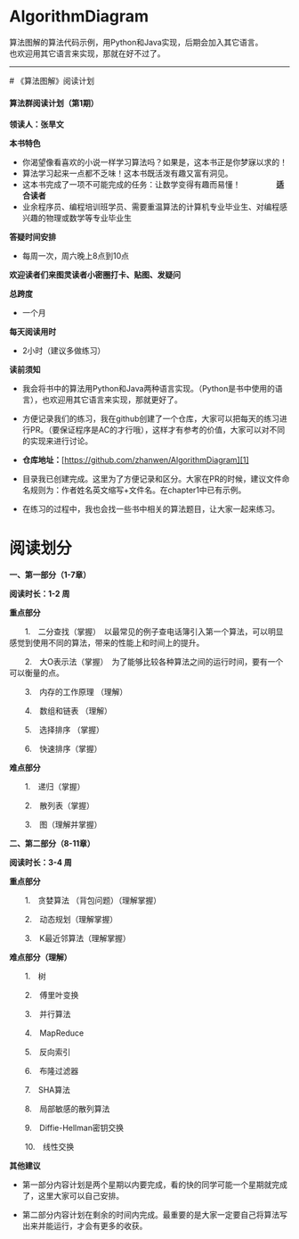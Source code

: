 # AlgorithmDiagram
算法图解的算法代码示例，用Python和Java实现，后期会加入其它语言。  
也欢迎用其它语言来实现，那就在好不过了。
<hr>
# 《算法图解》阅读计划     

#### 算法群阅读计划（第1期） 

**领读人：张旱文**

**本书特色**　　

 - 你渴望像看喜欢的小说一样学习算法吗？如果是，这本书正是你梦寐以求的！
 - 算法学习起来一点都不乏味！这本书既活泼有趣又富有洞见。
 - 这本书完成了一项不可能完成的任务：让数学变得有趣而易懂！　　
 　　
**适合读者**  
 - 业余程序员、编程培训班学员、需要重温算法的计算机专业毕业生、对编程感兴趣的物理或数学等专业毕业生

**答疑时间安排**  

 - 每周一次，周六晚上8点到10点

**欢迎读者们来图灵读者小密圈打卡、贴图、发疑问**

**总跨度**  

 - 一个月  　
	 
**每天阅读用时**  

 * 2小时（建议多做练习）　　

**读前须知** 　　

 - 我会将书中的算法用Python和Java两种语言实现。（Python是书中使用的语言），也欢迎用其它语言来实现，那就更好了。  
  
 - 方便记录我们的练习，我在github创建了一个仓库，大家可以把每天的练习进行PR。（要保证程序是AC的才行哦），这样才有参考的价值，大家可以对不同的实现来进行讨论。  
  
 - **仓库地址：**[https://github.com/zhanwen/AlgorithmDiagram][1]  
  
 - 目录我已创建完成。这里为了方便记录和区分。大家在PR的时候，建议文件命名规则为：作者姓名英文缩写+文件名。在chapter1中已有示例。   
  
 - 在练习的过程中，我也会找一些书中相关的算法题目，让大家一起来练习。

# 阅读划分

**一、第一部分（1-7章）**  

**阅读时长：1-2 周**    

**重点部分**    

　　1.　二分查找（掌握）　以最常见的例子查电话簿引入第一个算法，可以明显感觉到使用不同的算法，带来的性能上和时间上的提升。  

　　2.　大O表示法（掌握）　为了能够比较各种算法之间的运行时间，要有一个可以衡量的点。  

　　3.　内存的工作原理 （理解）  

　　4.　数组和链表 （理解）  

　　5.　选择排序 （掌握）  

　　6.　快速排序（掌握）  


**难点部分**    

　　1.　递归（掌握）  

　　2.　散列表（掌握）  

　　3.　图（理解并掌握）  


**二、第二部分（8-11章）**  

**阅读时长：3-4 周**    

**重点部分**    

　　1.　贪婪算法 （背包问题）（理解掌握）  

　　2.　动态规划（理解掌握）  

　　3.　K最近邻算法（理解掌握）
  
  
**难点部分（理解）**    

　　1.　树  

　　2.　傅里叶变换   

　　3.　并行算法  

　　4.　MapReduce  

　　5.　反向索引  

　　6.　布隆过滤器  

　　7.　SHA算法  

　　8.　局部敏感的散列算法  

　　9.　Diffie-Hellman密钥交换  

　　10.　线性交换
  
**其他建议**    

 - 第一部分内容计划是两个星期以内要完成，看的快的同学可能一个星期就完成了，这里大家可以自己安排。  
  
 - 第二部分内容计划在剩余的时间内完成。最重要的是大家一定要自己将算法写出来并能运行，才会有更多的收获。
  
  


  [1]: https://github.com/zhanwen/AlgorithmDiagram



